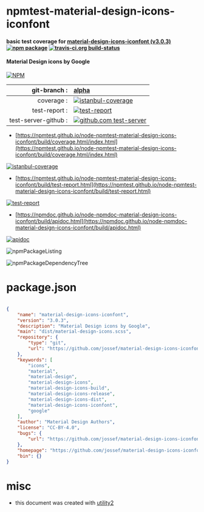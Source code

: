 # npmtest-material-design-icons-iconfont

#### basic test coverage for  [material-design-icons-iconfont (v3.0.3)](https://github.com/jossef/material-design-icons-iconfont)  [![npm package](https://img.shields.io/npm/v/npmtest-material-design-icons-iconfont.svg?style=flat-square)](https://www.npmjs.org/package/npmtest-material-design-icons-iconfont) [![travis-ci.org build-status](https://api.travis-ci.org/npmtest/node-npmtest-material-design-icons-iconfont.svg)](https://travis-ci.org/npmtest/node-npmtest-material-design-icons-iconfont)

#### Material Design icons by Google

[![NPM](https://nodei.co/npm/material-design-icons-iconfont.png?downloads=true&downloadRank=true&stars=true)](https://www.npmjs.com/package/material-design-icons-iconfont)

| git-branch : | [alpha](https://github.com/npmtest/node-npmtest-material-design-icons-iconfont/tree/alpha)|
|--:|:--|
| coverage : | [![istanbul-coverage](https://npmtest.github.io/node-npmtest-material-design-icons-iconfont/build/coverage.badge.svg)](https://npmtest.github.io/node-npmtest-material-design-icons-iconfont/build/coverage.html/index.html)|
| test-report : | [![test-report](https://npmtest.github.io/node-npmtest-material-design-icons-iconfont/build/test-report.badge.svg)](https://npmtest.github.io/node-npmtest-material-design-icons-iconfont/build/test-report.html)|
| test-server-github : | [![github.com test-server](https://npmtest.github.io/node-npmtest-material-design-icons-iconfont/GitHub-Mark-32px.png)](https://npmtest.github.io/node-npmtest-material-design-icons-iconfont/build/app/index.html) | | build-artifacts : | [![build-artifacts](https://npmtest.github.io/node-npmtest-material-design-icons-iconfont/glyphicons_144_folder_open.png)](https://github.com/npmtest/node-npmtest-material-design-icons-iconfont/tree/gh-pages/build)|

- [https://npmtest.github.io/node-npmtest-material-design-icons-iconfont/build/coverage.html/index.html](https://npmtest.github.io/node-npmtest-material-design-icons-iconfont/build/coverage.html/index.html)

[![istanbul-coverage](https://npmtest.github.io/node-npmtest-material-design-icons-iconfont/build/screenCapture.buildCi.browser.%252Ftmp%252Fbuild%252Fcoverage.lib.html.png)](https://npmtest.github.io/node-npmtest-material-design-icons-iconfont/build/coverage.html/index.html)

- [https://npmtest.github.io/node-npmtest-material-design-icons-iconfont/build/test-report.html](https://npmtest.github.io/node-npmtest-material-design-icons-iconfont/build/test-report.html)

[![test-report](https://npmtest.github.io/node-npmtest-material-design-icons-iconfont/build/screenCapture.buildCi.browser.%252Ftmp%252Fbuild%252Ftest-report.html.png)](https://npmtest.github.io/node-npmtest-material-design-icons-iconfont/build/test-report.html)

- [https://npmdoc.github.io/node-npmdoc-material-design-icons-iconfont/build/apidoc.html](https://npmdoc.github.io/node-npmdoc-material-design-icons-iconfont/build/apidoc.html)

[![apidoc](https://npmdoc.github.io/node-npmdoc-material-design-icons-iconfont/build/screenCapture.buildCi.browser.%252Ftmp%252Fbuild%252Fapidoc.html.png)](https://npmdoc.github.io/node-npmdoc-material-design-icons-iconfont/build/apidoc.html)

![npmPackageListing](https://npmtest.github.io/node-npmtest-material-design-icons-iconfont/build/screenCapture.npmPackageListing.svg)

![npmPackageDependencyTree](https://npmtest.github.io/node-npmtest-material-design-icons-iconfont/build/screenCapture.npmPackageDependencyTree.svg)



# package.json

```json

{
    "name": "material-design-icons-iconfont",
    "version": "3.0.3",
    "description": "Material Design icons by Google",
    "main": "dist/material-design-icons.scss",
    "repository": {
        "type": "git",
        "url": "https://github.com/jossef/material-design-icons-iconfont"
    },
    "keywords": [
        "icons",
        "material",
        "material-design",
        "material-design-icons",
        "material-design-icons-build",
        "material-design-icons-release",
        "material-design-icons-dist",
        "material-design-icons-iconfont",
        "google"
    ],
    "author": "Material Design Authors",
    "license": "CC-BY-4.0",
    "bugs": {
        "url": "https://github.com/jossef/material-design-icons-iconfont/issues"
    },
    "homepage": "https://github.com/jossef/material-design-icons-iconfont",
    "bin": {}
}
```



# misc
- this document was created with [utility2](https://github.com/kaizhu256/node-utility2)
